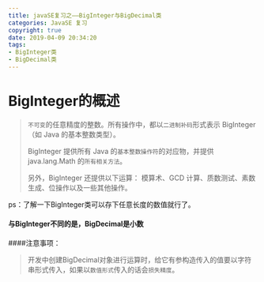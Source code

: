 ```yaml
---
title: javaSE复习之——BigInteger与BigDecimal类
categories: JavaSE 复习
copyright: true
date: 2019-04-09 20:34:20
tags:
- BigInteger类
- BigDecimal类
---
```

# BigInteger的概述
> `不可变`的任意精度的整数。所有操作中，都以`二进制补码`形式表示 BigInteger（如 Java 的基本整数类型）。
> 
> BigInteger 提供所有 Java 的`基本整数操作符`的对应物，并提供 java.lang.Math 的`所有相关方法`。
> 
> 另外，BigInteger 还提供以下运算：
> 模算术、GCD 计算、质数测试、素数生成、位操作以及一些其他操作。 

<!--more-->

ps：了解一下BigInteger类可以存下任意长度的数值就行了。

#### 与BigInteger不同的是，BigDecimal是小数

####注意事项：
> 开发中创建BigDecimal对象进行运算时，给它有参构造传入的值要以字符串形式传入，如果以`数值形式`传入的话会`损失精度`。
